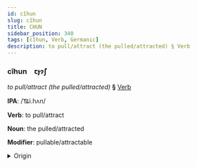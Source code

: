 ```yaml
---
id: cîhun
slug: cîhun
title: CHUN
sidebar_position: 340
tags: [cîhun, Verb, Germanic]
description: to pull/attract (the pulled/attracted) § Verb
---
```


### cîhun&emsp;<span kind="abugida">ꞇɟɂ̃ʃ</span>

*to pull/attract (the pulled/attracted)* **§** [Verb](../../tags/Verb)

**IPA**: /ˈt͡ɕi.hʌn/

**Verb**: to pull/attract

**Noun**: the pulled/attracted

**Modifier**: pullable/attractable

<details>
    <summary>Origin</summary>
    German ziehen /ˈt͡siːən/<br/>
    <em>Germanic Language Family</em>
</details>